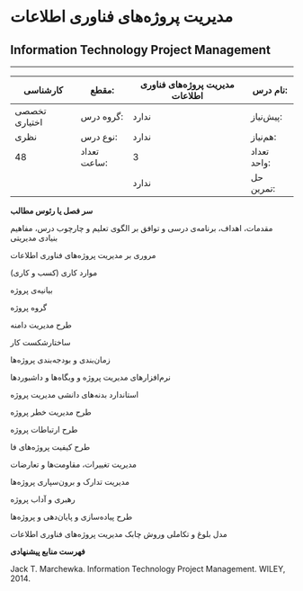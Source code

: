 # مدیریت پروژه‌های فناوری اطلاعات
## Information Technology Project Management
_______________________________________________________________________________
| کارشناسی      | مقطع:       | مدیریت پروژه‌های فناوری اطلاعات | نام درس:    |
| ------------- | ----------- | ------------------------------- | ----------- |
| تخصصی اختیاری | گروه درس:   | ندارد                           | پیش‌نیاز:   |
| نظری          | نوع درس:    | ندارد                           | هم‌نیاز:    |
| 48            | تعداد ساعت: | 3                               | تعداد واحد: |
|               |             |  ندارد                          | حل تمرین:   |

**سر فصل یا رئوس مطالب**

مقدمات، اهداف، برنامه‌ی درسی و توافق بر الگوی تعلیم و چارچوب درس، مفاهیم بنیادی مدیریتی

مروری بر مدیریت پروژه‌های فناوری اطلاعات 

موارد کاری  (کسب و کاری)

بیانیه‌ی پروژه 

گروه پروژه 

طرح مدیریت دامنه 

ساختارشکست کار 

زمان‌بندی و بودجه‌بندی پروژه‌ها 

نرم‌افزارهای مدیریت پروژه و وبگاه‌ها و داشبوردها 

استاندارد بدنه‌های دانشی مدیریت پروژه 

طرح مدیریت خطر پروژه 

طرح ارتباطات پروژه 

طرح کیفیت پروژه‌های فا 

مدیریت تغییرات، مقاومت‌ها و تعارضات 

مدیریت تدارک و برون‌سپاری پروژه‌ها 

رهبری و آداب پروژه 

طرح پیاده‌سازی و پایان‌دهی و پروژه‌ها 

مدل بلوغ و تکاملی وروش چابک مدیریت پروژه‌های فناوری اطلاعات  

**فهرست منابع پیشنهادی**

Jack T. Marchewka. Information Technology Project Management. WILEY, 2014.
